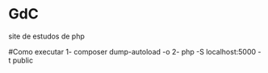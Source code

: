 # GdC
 site de estudos de php

#Como executar
1- composer dump-autoload -o
2- php -S localhost:5000 -t public

